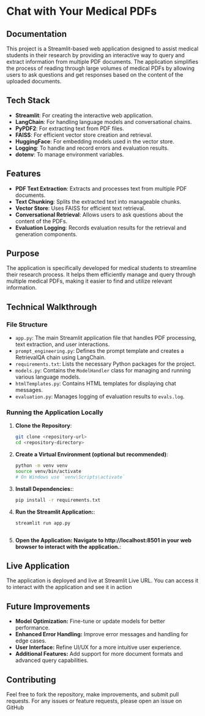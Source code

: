 # Chat with Your Medical PDFs

## Documentation

This project is a Streamlit-based web application designed to assist medical students in their research by providing an interactive way to query and extract information from multiple PDF documents. The application simplifies the process of reading through large volumes of medical PDFs by allowing users to ask questions and get responses based on the content of the uploaded documents.

## Tech Stack

- **Streamlit**: For creating the interactive web application.
- **LangChain**: For handling language models and conversational chains.
- **PyPDF2**: For extracting text from PDF files.
- **FAISS**: For efficient vector store creation and retrieval.
- **HuggingFace**: For embedding models used in the vector store.
- **Logging**: To handle and record errors and evaluation results.
- **dotenv**: To manage environment variables.

## Features

- **PDF Text Extraction**: Extracts and processes text from multiple PDF documents.
- **Text Chunking**: Splits the extracted text into manageable chunks.
- **Vector Store**: Uses FAISS for efficient text retrieval.
- **Conversational Retrieval**: Allows users to ask questions about the content of the PDFs.
- **Evaluation Logging**: Records evaluation results for the retrieval and generation components.

## Purpose

The application is specifically developed for medical students to streamline their research process. It helps them efficiently manage and query through multiple medical PDFs, making it easier to find and utilize relevant information.

## Technical Walkthrough

### File Structure

- `app.py`: The main Streamlit application file that handles PDF processing, text extraction, and user interactions.
- `prompt_engineering.py`: Defines the prompt template and creates a RetrievalQA chain using LangChain.
- `requirements.txt`: Lists the necessary Python packages for the project.
- `models.py`: Contains the `ModelHandler` class for managing and running various language models.
- `htmlTemplates.py`: Contains HTML templates for displaying chat messages.
- `evaluation.py`: Manages logging of evaluation results to `evals.log`.

### Running the Application Locally

1. **Clone the Repository**:
   ```bash
   git clone <repository-url>
   cd <repository-directory>

2. **Create a Virtual Environment (optional but recommended)**:
   ```bash
   python -m venv venv
   source venv/bin/activate  
   # On Windows use `venv\Scripts\activate`


3. **Install Dependencies:**:
   ```bash
   pip install -r requirements.txt


4. **Run the Streamlit Application:**:
   ```bash
   streamlit run app.py



5. **Open the Application: Navigate to http://localhost:8501 in your web browser to interact with the application.**:


## Live Application
The application is deployed and live at Streamlit Live URL. You can access it to interact with the application and see it in action

## Future Improvements
- **Model Optimization:** Fine-tune or update models for better performance.
- **Enhanced Error Handling:** Improve error messages and handling for edge cases.
- **User Interface:** Refine UI/UX for a more intuitive user experience.
- **Additional Features:** Add support for more document formats and advanced query capabilities.

## Contributing
Feel free to fork the repository, make improvements, and submit pull requests. For any issues or feature requests, please open an issue on GitHub

